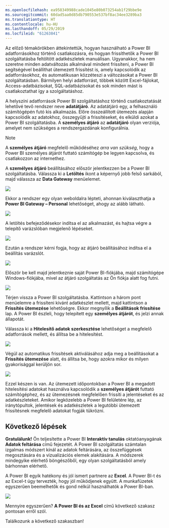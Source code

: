 ```yaml
---
ms.openlocfilehash: ea958349988cade1045e80b073254ab1f29bbe9e
ms.sourcegitcommit: 60dad5aa0d85db790553e537bf8ac34ee3289ba3
ms.translationtype: HT
ms.contentlocale: hu-HU
ms.lasthandoff: 05/29/2019
ms.locfileid: "61263841"
---
```

Az előző témakörökben áttekintettük, hogyan használható a Power BI adatforrásokhoz történő csatlakozásra, és hogyan frissíthetők a Power BI szolgáltatásba feltöltött adatkészletek manuálisan. Ugyanakkor, ha nem szeretne minden adatváltozás alkalmával mindent frissíteni, a Power BI segítségével beállíthat ütemezett frissítést is, amely kapcsolódik az adatforrásokhoz, és automatikusan közzéteszi a változásokat a Power BI szolgáltatásban. Bármilyen helyi adatforrást, többek között Excel-fájlokat, Access-adatbázisokat, SQL-adatbázisokat és sok minden mást is csatlakoztathat így a szolgáltatáshoz.

A helyszíni adatforrások Power BI szolgáltatáshoz történő csatlakoztatását lehetővé tevő rendszer neve **adatátjáró**. Az adatátjáró egy, a felhasználó számítógépén futó kis alkalmazás. Előre összeállított ütemezés alapján kapcsolódik az adatokhoz, összegyűjti a frissítéseket, és elküldi azokat a Power BI szolgáltatásba. A **személyes átjáró** az **adatátjáró** olyan verziója, amelyet nem szükséges a rendszergazdának konfigurálnia.

>[!NOTE]
>A **személyes átjáró** megfelelő működéséhez *arra van szükség*, hogy a Power BI személyes átjárót futtató számítógép be legyen kapcsolva, és csatlakozzon az internethez.
> 

A **személyes átjáró** beállításához először jelentkezzen be a Power BI szolgáltatásba. Válassza ki a **Letöltés** ikont a képernyő jobb felső sarkából, majd válassza az **Data Gateway** menüelemet.

![](media/4-6-install-configure-personal-gateway/4-6_1b.png)

Ekkor a rendszer egy olyan weboldalra lépteti, ahonnan kiválaszthatja a **Power BI Gateway – Personal** lehetőséget, ahogy az alább látható.

![](media/4-6-install-configure-personal-gateway/4-6_2b.png)

A letöltés befejeződésekor indítsa el az alkalmazást, és hajtsa végre a telepítő varázslóban megjelenő lépéseket.

![](media/4-6-install-configure-personal-gateway/4-6_3a.png)

Ezután a rendszer kérni fogja, hogy az átjáró beállításához indítsa el a beállítás varázslót.

![](media/4-6-install-configure-personal-gateway/4-6_3b.png)

Először be kell majd jelentkeznie saját Power BI-fiókjába, majd számítógépe Windows-fiókjába, mivel az átjáró szolgáltatás az Ön fiókja alatt fog futni.

![](media/4-6-install-configure-personal-gateway/4-6_3c.png)

Térjen vissza a Power BI szolgáltatásba. Kattintson a három pont menüelemre a frissíteni kívánt adatkészlet mellett, majd kattintson a **Frissítés ütemezése** lehetőségre. Ekkor megnyílik a **Beállítások frissítése** lap. A Power BI észleli, hogy telepített egy **személyes átjárót**, és jelzi annak állapotát.

Válassza ki a **Hitelesítő adatok szerkesztése** lehetőséget a megfelelő adatforrások mellett, és állítsa be a hitelesítést.

![](media/4-6-install-configure-personal-gateway/4-6_6.png)

Végül az automatikus frissítések aktiválásához adja meg a beállításokat a **Frissítés ütemezése** alatt, és állítsa be, hogy azokra mikor és milyen gyakorisággal kerüljön sor.

![](media/4-6-install-configure-personal-gateway/4-6_7.png)

Ezzel készen is van. Az ütemezett időpontokban a Power BI a megadott hitelesítési adatokat használva kapcsolódik a **személyes átjárót** futtató számítógéphez, és az ütemezésnek megfelelően frissíti a jelentéseket és az adatkészleteket. Amikor legközelebb a Power BI felületére lép, az iránytópultok, jelentések és adatkészletek a legutóbbi ütemezett frissítésnek megfelelő adatokat fogják tükrözni.

## <a name="next-steps"></a>Következő lépések
**Gratulálunk!** Ön teljesítette a Power BI **Interaktív tanulás** oktatóanyagának **Adatok feltárása** című fejezetét. A Power BI szolgáltatás számtalan izgalmas módszert kínál az adatok feltárására, az összefüggések megosztására és a vizualizációs elemek alakítására. A módszerek mindegyike elérhető böngészőből, egy olyan szolgáltatásból amely bárhonnan elérhető.

A Power BI egyik hatékony és jól ismert partnere az **Excel**. A Power BI-t és az Excel-t úgy tervezték, hogy jól működjenek együtt. A munkafüzetek egyszerűen beemelhetők és gond nélkül használhatók a Power BI-ban.

![](media/4-6-install-configure-personal-gateway/5-1_1.png)

Mennyire egyszerűen? **A Power BI és az Excel** című következő szakasz pontosan erről szól.

Találkozunk a következő szakaszban!

